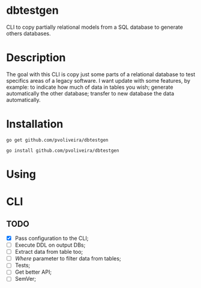 # dbtestgen

CLI to copy partially relational models from a SQL database to generate others databases.

# Description

The goal with this CLI is copy just some parts of a relational database to test specifics areas of a legacy software. I want update with some features, by example: to indicate how much of data in tables you wish; generate automatically the other database; transfer to new database the data automatically.

# Installation

```
go get github.com/pvoliveira/dbtestgen

go install github.com/pvoliveira/dbtestgen
```

# Using



# CLI

## TODO

- [X] Pass configuration to the CLI;
- [ ] Execute DDL on output DBs;
- [ ] Extract data from table too;
- [ ] _Where_ parameter to filter data from tables;
- [ ] Tests;
- [ ] Get better API;
- [ ] SemVer;